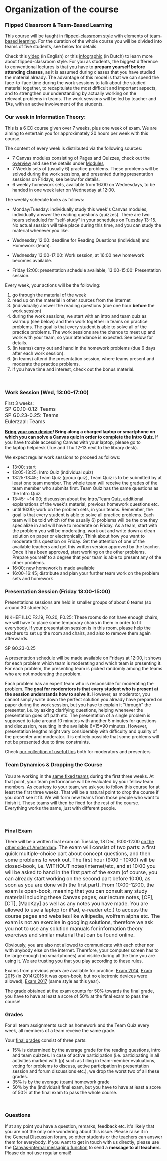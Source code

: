 # Organization of the course

<h3>Flipped Classroom &amp; Team-Based Learning</h3>
<p>This course will be taught in<span> </span><a href="https://en.wikipedia.org/wiki/Flipped_classroom" target="_blank">flipped-classroom style</a> with elements of <a href="https://en.wikipedia.org/wiki/Team-based_learning">team-based learning</a>. For the duration of the whole course you will be divided into teams of five students, see below for details.</p>
<p>Check this<span> </span><a href="https://vimeo.com/70893101" target="_blank">video</a><span> (in English) </span>or this<span> </span><a href="https://www.kennisnet.nl/fileadmin/kennisnet/leren_ict/flipping_the_classroom/bijlagen/Infographic_Flipping_the_Classroom.pdf" target="_blank">infographic</a><span> (in Dutch) </span>to learn more about flipped-classroom style. For you as students, the biggest difference to conventional lectures is that you have to<span> </span><strong>prepare yourself before attending classes</strong>, as it is assumed during classes that you have studied the material already. The advantage of this model is that we can spend the face-to-face time during the work sessions to talk about the studied material together, to recapitulate the most difficult and important aspects, and to strengthen our understanding by actually working on the relevant problems in teams. The work sessions will be led by teacher and TAs, with an active involvement of the students.</p>
<h3>Our week in Information Theory:</h3>
<p>This is a 6 EC course given over 7 weeks, plus one week of exam. We are aiming to entertain you for approximately 20 hours per week with this course.</p>
<p>The content of every week is distributed via the following sources:</p>
<ul>
<li>7 Canvas modules consisting of Pages and Quizzes, check out the <a title="Course content (overview)" href="https://canvas.uva.nl/courses/2205/pages/course-content-overview" data-api-endpoint="https://canvas.uva.nl/api/v1/courses/2205/pages/course-content-overview" data-api-returntype="Page">overview</a> and see the details under <a title="Modules" href="https://canvas.uva.nl/courses/2205/modules" data-api-endpoint="https://canvas.uva.nl/api/v1/courses/2205/modules" data-api-returntype="[Module]">Modules</a>
</li>
<li>7 Weekly sets of (usually 6) practice problems. These problems will be solved during the work sessions, and presented during presentation sessions on Fridays, see below for details.</li>
<li>6 weekly homework sets, available from 16:00 on Wednesdays, to be handed in one week later on Wednesday at 12:00.</li>
</ul>
<p>The weekly schedule looks as follows:</p>
<ul>
<li>
<p>Monday/Tuesday: individually study this week's Canvas modules, individually answer the reading questions (quizzes). There are two hours scheduled for "self-study" in your schedules on Tuesday 13-15. No actual session will take place during this time, and you can study the material whenever you like.</p>
</li>
<li>
<p>Wednesday 12:00: deadline for Reading Questions (individual) and Homework (team).</p>
</li>
<li>
<p>Wednesday 13:00-17:00: Work session, at 16:00 new homework becomes available.</p>
</li>
<li>
<p>Friday 12:00: presentation schedule available, 13:00-15:00: Presentation session.</p>
</li>
</ul>
<p>Every week, your actions will be the following:</p>
<ol>
<li>go through the material of the week</li>
<li>read up on the material in other sources from the internet</li>
<li>(individually) answer the reading questions (due one hour <strong>before</strong> the work session)</li>
<li>during the work sessions, we start with an intro and team quiz as warmup (see below) and then work together in teams on practice problems. The goal is that every student is able to solve all of the practice problems. The work sessions are the chance to meet up and work with your team, so your attendance is expected. See below for details.</li>
<li>(in teams) carry out and hand in the homework problems (due 6 days after each work session).</li>
<li>(in teams) attend the presentation session, where teams present and moderate the practice problems.</li>
<li>if you have time and interest, check out the bonus material.</li>
</ol>
<p> </p>
<h3>Work Session (Wed, 13:00-17:00)</h3>
<p>First 3 weeks:<br><span style="font-size: 1rem;">SP G0.10-0.12: Teams <br></span><span style="font-size: 1rem;">SP G0.23-0.25: Teams <br>Eulerzaal: Teams</span><span style="font-size: 1rem;"></span><span style="font-size: 1rem;"></span></p>
<p><strong><a href="https://datanose.nl/#docentensite/facilities/byod">Bring your own device</a>! Bring along a charged laptop or smartphone on which you can solve a Canvas quiz in order to complete the Intro Quiz. </strong>If you have trouble accessing Canvas with your laptop, please go to the laptop helpdesk (Tue and Thu 12-13 next to the library desk).</p>
<p>We expect regular work sessions to proceed as follows:</p>
<ul>
<li>13:00; start</li>
<li>13:05-13:25; Intro Quiz (individual quiz)</li>
<li>13:25-13:45; Team Quiz (group quiz), Team Quiz is to be submitted by at least one team member. The whole team will receive the grades of the team member who submits first. Team Quiz has the same questions as the Intro Quiz.</li>
<li>13:45- ~14:00; discussion about the Intro/Team Quiz, additional explanations of the week's material, previous homework questions etc. </li>
<li>until 16:00; work on the problem sets, in your teams. Remember, the goal is that every student is able to solve all practice problems. Each team will be told which (of the usually 6) problems will be the one they specialize in and will have to moderate on Friday. As a team, start with the problem you will be moderating, work out and write down a clean solution on paper or electronically. Think about how you want to moderate this question on Friday. Get the attention of one of the available teachers and get this written version approved by the teacher. Once it has been approved, start working on the other problems. Prepare yourself to a degree that your team is able to present any of the other problems.</li>
<li>16:00; new homework is made available</li>
<li>16:00-16:45; distribute and plan your further team work on the problem sets and homework</li>
</ul>
<h3></h3>
<h3>Presentation Session (Friday 13:00-15:00)</h3>
<p>Presentations sessions are held in smaller groups of about 6 teams (so around 30 students):</p>
<p>NIKHEF ILLC F2.19, F0.20, F0.25: These rooms do not have enough chairs, we will have to place some temporary chairs in them in order to fit everybody. If your presentation session is in this room, please help the teachers to set up the room and chairs, and also to remove them again afterwards.</p>
<p>SP G0.23-0.25</p>
<p>A presentation schedule will be made available on Fridays at 12:00, it shows for each problem which team is moderating and which team is presenting it. For each problem, the presenting team is picked randomly among the teams who are not moderating the problem.</p>
<p>Each problem has an expert team who is responsible for moderating the problem. <strong>The goal for moderators is that every student who is present at the session understands how to solve it.</strong> However, as moderator, you cannot simply write down the perfect solution you already have prepared on paper during the work session, but you have to explain it "through" the presenter, i.e. by asking clarifying questions, helping whenever the presentation goes off path etc. The presentation of a single problem is supposed to take around 10 minutes with another 5 minutes for questions and discussion, resulting in the available 6*15=90 minutes. However, presentation lengths might vary considerably with difficulty and quality of the presenter and moderator. It is entirely possible that some problems will not be presented due to time constraints.</p>
<p>Check <a title="Tips for Moderators and Presenters" href="https://canvas.uva.nl/courses/2205/pages/tips-for-moderators-and-presenters" data-api-endpoint="https://canvas.uva.nl/api/v1/courses/2205/pages/tips-for-moderators-and-presenters" data-api-returntype="Page">our collection of useful tips</a> both for moderators and presenters</p>
<h3>Team Dynamics &amp; Dropping the Course</h3>
<p>You are working in the <a title="People" href="https://canvas.uva.nl/courses/2205/users">same fixed teams</a> during the first three weeks. At that point, your team performance will be evaluated by your fellow team members. As courtesy to your team, we ask you to follow this course for at least the first three weeks. That will be a natural point to drop the course if you don't see it fit. We will form new teams from those people who want to finish it. These teams will then be fixed for the rest of the course. Everything works the same, just with different people.</p>
<p> </p>
<h3 id="exam">Final Exam</h3>
<p>There will be a written final exam on Tuesday, 18 Dec, 9:00-12:00 <a href="https://datanose.nl/#loctt(World%20Fashion%20Center%20Oosthal)">on the other side of Amsterdam</a>. <span style="font-size: 1rem;">The exam will consist of two parts: a first quick multiple-choice part about concept questions, and then some problems to work out. The first hour (9:00 - 10:00) will be closed-book, i.e. WITHOUT notes/internet/etc, and at 10:00 you will be asked to hand in the first part of the exam (of course, you can already start working on the second part before 10:00, as soon as you are done with the first part). From 10:00-12:00, the exam is open-book, meaning that you can consult any study material including these Canvas pages, our lecture notes, [CF], [CT], [MacKay] as well as any notes you have made. You are allowed to use a laptop (or iPad, e-reader etc.) to access the course pages and websites like wikipedia, wolfram alpha etc. The exam is not an exercise in googling solutions, therefore we ask you not to use any solution manuals for information theory exercises and similar material that can be found online.</span></p>
<div class="box generalbox center clearfix">
<div class="no-overflow">
<p>Obviously, you are also not allowed to communicate with each other nor with anybody else on the internet. Therefore, your computer screen has to be large enough (no smartphones) and visible during all the time you are using it. We are trusting you that you play according to these rules.</p>
<p>Exams from previous years are available for practice: <a href="https://www.moodle.ch/lms/pluginfile.php/7444/mod_page/content/18/IT%20Exam%202014">Exam 2014</a>, <a href="https://www.moodle.ch/lms/pluginfile.php/7444/mod_page/content/18/IT%20Exam%202015">Exam 2015</a> (in 2014/2015 it was open-book, but no electronic devices were allowed), <a class="instructure_file_link instructure_scribd_file" title="InformationTheoryExam2017_merged.pdf" href="https://canvas.uva.nl/courses/2205/files/405806/download?verifier=oqtoGszVTSuBNMjnDE2KdDBAkigHzDxN6iJlwV6K&amp;wrap=1" data-api-endpoint="https://canvas.uva.nl/api/v1/courses/2205/files/405806" data-api-returntype="File">Exam 2017</a> (same style as this year).</p>
</div>
</div>
<p>The grade obtained at the exam counts for 50% towards the final grade, you have to have at least a score of 50% at the final exam to pass the course!</p>
<h3>Grades</h3>
<p>For all team assignments such as homework and the Team Quiz every week, all members of a team receive the same grade.</p>
<p>Your <a title="Grades" href="https://canvas.uva.nl/courses/2205/grades">final grades</a> consist of three parts:</p>
<ul>
<li>15% is determined by the average grade for the reading questions, intro and team quizzes. In case of active participation (i.e. participating in all activities marked with (p) such as filling in team-member evaluations, voting for problems to discuss, active participation in presentation session and forum discussions etc.), we drop the worst two of all these grades.</li>
<li>35% is by the average (team) homework grade</li>
<li>50% by the (individual) final exam, but you have to have at least a score of 50% at the final exam to pass the whole course. </li>
</ul>
<p> </p>
<h3>Questions</h3>
<p>If at any point you have a question, remarks, feedback etc. it's likely that you are not the only one wondering about this issue. Please raise it in the <a title="Discussions" href="https://canvas.uva.nl/courses/2205/discussion_topics" data-api-endpoint="https://canvas.uva.nl/api/v1/courses/2205/discussion_topics" data-api-returntype="[Discussion]">General Discussion</a> forum, so other students or the teachers can answer them for everybody. If you want to get in touch with us directly, please use the <a href="https://canvas.uva.nl/conversations">Canvas-internal messaging function</a> to send a <strong>message to all teachers</strong>. Please do not use regular email!</p>